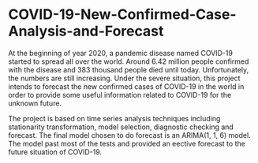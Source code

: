 # COVID-19-New-Confirmed-Case-Analysis-and-Forecast

At the beginning of year 2020, a pandemic disease named COVID-19 started to spread all over the world. Around 6.42 million people confirmed with the disease and 383 thousand people died until today. Unfortunately, the numbers are still increasing. Under the severe situation, this project intends to forecast the new confirmed cases of COVID-19 in the world in order to provide some useful information related to COVID-19 for the unknown future.

The project is based on time series analysis techniques including stationarity transformation, model selection, diagnostic checking and forecast. The final model chosen to do forecast is an ARIMA(1, 1, 6) model. The model past most of the tests and provided an eective forecast to the future situation of COVID-19.
